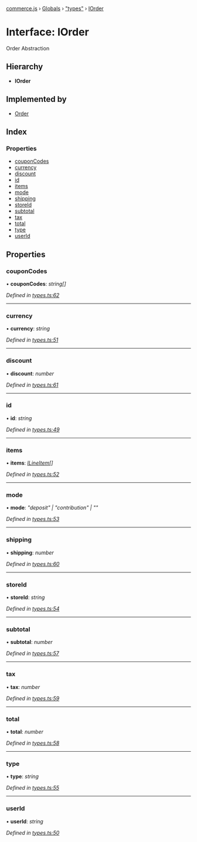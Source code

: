 [commerce.js](../README.md) › [Globals](../globals.md) › ["types"](../modules/_types_.md) › [IOrder](_types_.iorder.md)

# Interface: IOrder

Order Abstraction

## Hierarchy

* **IOrder**

## Implemented by

* [Order](../classes/_order_.order.md)

## Index

### Properties

* [couponCodes](_types_.iorder.md#couponcodes)
* [currency](_types_.iorder.md#currency)
* [discount](_types_.iorder.md#discount)
* [id](_types_.iorder.md#id)
* [items](_types_.iorder.md#items)
* [mode](_types_.iorder.md#mode)
* [shipping](_types_.iorder.md#shipping)
* [storeId](_types_.iorder.md#storeid)
* [subtotal](_types_.iorder.md#subtotal)
* [tax](_types_.iorder.md#tax)
* [total](_types_.iorder.md#total)
* [type](_types_.iorder.md#type)
* [userId](_types_.iorder.md#userid)

## Properties

###  couponCodes

• **couponCodes**: *string[]*

*Defined in [types.ts:62](https://github.com/shopjs/commerce.js/blob/54ea778/src/types.ts#L62)*

___

###  currency

• **currency**: *string*

*Defined in [types.ts:51](https://github.com/shopjs/commerce.js/blob/54ea778/src/types.ts#L51)*

___

###  discount

• **discount**: *number*

*Defined in [types.ts:61](https://github.com/shopjs/commerce.js/blob/54ea778/src/types.ts#L61)*

___

###  id

• **id**: *string*

*Defined in [types.ts:49](https://github.com/shopjs/commerce.js/blob/54ea778/src/types.ts#L49)*

___

###  items

• **items**: *[ILineItem](_types_.ilineitem.md)[]*

*Defined in [types.ts:52](https://github.com/shopjs/commerce.js/blob/54ea778/src/types.ts#L52)*

___

###  mode

• **mode**: *"deposit" | "contribution" | ""*

*Defined in [types.ts:53](https://github.com/shopjs/commerce.js/blob/54ea778/src/types.ts#L53)*

___

###  shipping

• **shipping**: *number*

*Defined in [types.ts:60](https://github.com/shopjs/commerce.js/blob/54ea778/src/types.ts#L60)*

___

###  storeId

• **storeId**: *string*

*Defined in [types.ts:54](https://github.com/shopjs/commerce.js/blob/54ea778/src/types.ts#L54)*

___

###  subtotal

• **subtotal**: *number*

*Defined in [types.ts:57](https://github.com/shopjs/commerce.js/blob/54ea778/src/types.ts#L57)*

___

###  tax

• **tax**: *number*

*Defined in [types.ts:59](https://github.com/shopjs/commerce.js/blob/54ea778/src/types.ts#L59)*

___

###  total

• **total**: *number*

*Defined in [types.ts:58](https://github.com/shopjs/commerce.js/blob/54ea778/src/types.ts#L58)*

___

###  type

• **type**: *string*

*Defined in [types.ts:55](https://github.com/shopjs/commerce.js/blob/54ea778/src/types.ts#L55)*

___

###  userId

• **userId**: *string*

*Defined in [types.ts:50](https://github.com/shopjs/commerce.js/blob/54ea778/src/types.ts#L50)*
